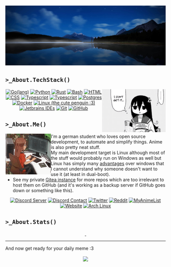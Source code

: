 ![](assets/background.jpg)

## `>_About.TechStack()`

<img align="right" src="assets/tsukishima_shijima_the_rust_programming_language.png" alt="Octocat" width="200px">

<p align="center">
    <a href="https://go.dev/"><img src="https://skillicons.dev/icons?i=go" alt="Go(lang)"></a>
    <a href="https://www.python.org/"><img src="https://skillicons.dev/icons?i=python" alt="Python"></a>
    <a href="https://www.rust-lang.org/"><img src="https://skillicons.dev/icons?i=rust" alt="Rust"></a>
    <a href="https://www.gnu.org/software/bash/"><img src="https://skillicons.dev/icons?i=bash" alt="Bash"></a>
    <a href="https://html.spec.whatwg.org/"><img src="https://skillicons.dev/icons?i=html" alt="HTML"></a>
    <a href="https://www.w3.org/TR/CSS/"><img src="https://skillicons.dev/icons?i=css" alt="CSS"></a>
    <a href="https://www.typescriptlang.org/"><img src="https://skillicons.dev/icons?i=typescript" alt="Typescript"></a>
    <a href="https://vuejs.org/"><img src="https://skillicons.dev/icons?i=vuejs" alt="Typescript"></a>
    <a href="https://www.postgresql.org/"><img src="https://skillicons.dev/icons?i=postgres" alt="Postgres"></a>
    <a href="https://www.docker.com/"><img src="https://skillicons.dev/icons?i=docker" alt="Docker"></a>
    <a href="https://www.linux.org/"><img src="https://skillicons.dev/icons?i=linux" alt="Linux (the cute penguin :3)"></a>
    <a href="https://www.jetbrains.com/"><img src="https://skillicons.dev/icons?i=idea" alt="Jetbrains IDEs"></a>
    <a href="https://git-scm.com/"><img src="https://skillicons.dev/icons?i=git" alt="Git"></a>
    <a href="https://github.com/"><img src="https://skillicons.dev/icons?i=github" alt="GitHub"></a>
</p>

## `>_About.Me()`

<img align="left" src="assets/anime_programming.gif" alt="" width="143px">

- I'm a german student who loves open source development, to automate and simplify things. Anime is also pretty neat stuff.
- My main development target is Linux although most of the stuff would probably run on Windows as well but Linux has simply many [advantages](https://www.reddit.com/r/linuxmemes/comments/j97tjs/windows_needs_to_update_microhaft_edge_and/) over windows that I cannot understand why someone doesn't want to use it (at least in dual-boot).
- See my private [Gitea instance](https://bytedream.org/gitea/ByteDream) for more repos which are too irrelevant to host them on GitHub (and it's working as a backup server if GitHub goes down or something like this).

<p align="center">
    <a href="https://discord.gg/gUWwekeNNg"><img src="https://img.shields.io/discord/915659846836162561?label=Discord%20Server&style=flat-square" alt="Discord Server"></a>
    <a href="https://discordapp.com/users/650417934073593886"><img src="https://img.shields.io/badge/Discord-ByteDream%234312-%23404eed?style=flat-square" alt="Discord Contact"></a>
    <a href="https://twitter.com/ByteDreamDev"><img src="https://img.shields.io/twitter/follow/ByteDreamDev?label=Twitter&style=flat-square" alt="Twitter"></a>
    <a href="https://www.reddit.com/user/ByteDream"><img src="https://img.shields.io/badge/Reddit-u%2FByteDream-red?style=flat-square" alt="Reddit"></a>
    <a href="https://myanimelist.net/profile/ByteDream"><img src="https://img.shields.io/badge/Anime%20List-MAL-%232e51a2?style=flat-square" alt="MyAnimeList"></a>
    <a href="https://bytedream.org/"><img src="https://img.shields.io/website?label=Website&style=flat-square&url=https%3A%2F%2Fbytedream.org" alt="Website"></a>
    <a href="https://archlinux.org/"><img src="https://img.shields.io/badge/Linux-Arch-%230f94d2?style=flat-square" alt="Arch Linux"></a>
</p>

## `>_About.Stats()`

<p align="center">
    <a href="https://github.com/ByteDream" style="width: 100%">
        <img src="https://github-readme-stats.vercel.app/api?username=ByteDream&show_icons=true&theme=radical" alt="" height="160px"/>
        <img src="https://github-readme-stats.vercel.app/api/top-langs/?username=ByteDream&layout=compact&theme=radical&langs_count=6" alt="" height="160px"/>
    </a>
</p>

---

And now get ready for your daily meme :3

<p align="center">
  <a href="https://bytedream.org/api/media/image/meme?type=daily"><img align="center" src="https://bytedream.org/api/media/image/meme?type=daily"></img></a>
</p>

